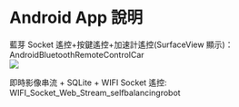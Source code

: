 # Android App 說明

藍芽 Socket 遙控+按鍵遙控+加速計遙控(SurfaceView 顯示)：  
  AndroidBluetoothRemoteControlCar    
  ![](https://github.com/alanoy3/Self-Balancing-Robot/blob/master/images/20180625_220714_0-2203.gif)

即時影像串流 + SQLite + WIFI Socket 遙控:  
  WIFI_Socket_Web_Stream_selfbalancingrobot
